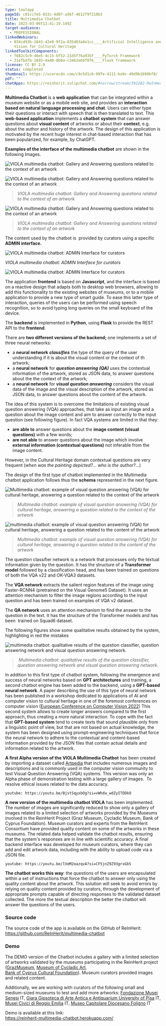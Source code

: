 ```yaml
---
type: toolapp
pageId: c01cc7e5-033c-4d07-a56f-4612f9f210b3
title: Multimedia Chatbot
date: 2023-03-06T13:41:19.149Z
target-audience:
  - PROFESSIONAL
linkedWebinars:
  - 034cd93b-1043-42e9-9f2a-835d03a4e1cc____Artificial Intelligence and Computer
    Vision for Cultural Heritage
linkedToolkitComponents:
  - f682c5c9-46e5-4c15-bf52-21d5f76a935f____PyTorch Framework
  - 31efbd7b-1693-4a40-8b0a-c3462e69f0f6____Flask framework
license: CC BY 2.0
status: completed
thumbnail: https://ucarecdn.com/c9c5d1cb-997e-4111-ba9c-49d9b1690bf8/
pdf: ""
chatApps: https://reinherit.zulipchat.com/#narrow/stream/392282-ReInHerit-Applications-and-Toolkit/topic/Multimedia.20Chatbot.20VIOLA
---
```

**Multimedia Chatbot**  is a **web application** that can be integrated within a museum website or as a mobile web site, and provides an **interaction based on natural language processing and chat**. Users can either type their questions or interact with speech that is then translated to text. This **web-based application** implements a **chatbot** **system** that can answer questions about **visual content** of artworks or about their **context**, e.g. about the author and history of the artwork. The design of this application is motivated by the recent huge interest in chat-based interaction that has been popularized, for example, by ChatGPT.

**Examples of the interface of the multimedia chatbot** are shown in the following Images.

![VIOLA multimedia chatbot: Gallery and  Answering questions related to the context of an artwork](https://ucarecdn.com/e5541477-fcb5-4333-9361-e612c629fc57/ "VIOLA multimedia chatbot: Gallery and  Answering questions related to the context of an artwork")

![VIOLA multimedia chatbot: Gallery and  Answering questions related to the context of an artwork](https://ucarecdn.com/d62ead48-95c6-4d4b-96d9-1c5d1d68805e/ "VIOLA multimedia chatbot: Gallery and  Answering questions related to the context of an artwork")

> *VIOLA multimedia chatbot: Gallery and  Answering questions related to the context of an artwork*

![VIOLA multimedia chatbot: Gallery and  Answering questions related to the context of an artwork](https://ucarecdn.com/e2b58a76-85c9-4892-8c51-ec1e044b2bad/ "VIOLA multimedia chatbot: Gallery and  Answering questions related to the context of an artwork")

> *VIOLA multimedia chatbot: Gallery and  Answering questions related to the context of an artwork*

 The content used by the chatbot is  provided by curators using a specific **ADMIN interface.**

![VIOLA multimedia chatbot: ADMIN Interface for curators](https://ucarecdn.com/57de6711-8598-4307-822c-00bd8fcc4e84/ "VIOLA multimedia chatbot: ADMIN Interface for curators")

*VIOLA multimedia chatbot: ADMIN Interface for curators*

![VIOLA multimedia chatbot: ADMIN Interface for curators](https://ucarecdn.com/7aed416f-ad1a-468c-8d69-d7a33acd4891/ "VIOLA multimedia chatbot: ADMIN Interface for curators")

The application **frontend** is based on **Javascript**, and the interface is based on a reactive design that adapts both to desktop web browsers, allowing to add this functionality to the existing websites of museums, or to a mobile application to provide a new type of smart guide. To ease this latter type of interaction, queries of the users can be performed using speech recognition, so to avoid typing long queries on the small keyboard of the device.

The **backend** is implemented in **Python**, using **Flask** to provide the REST API to the **frontend**.

There are **two different versions of the backend;** one implements a set of three neural networks:

* a **neural network** ***classifies*** the type of the query of the user understanding if it is about the visual content or the context of th artwork;
* a **neural network** for ***question answering (QA)*** uses the contextual information of the artwork, stored as JSON data, to answer questions about the the context of the artwork;
* a **neural network** for ***visual question answering*** considers the visual data of the image and the visual description of the artwork, stored as JSON data, to answer questions about the content of the artwork.

The idea of this system is to overcome the limitations of existing visual question answering (VQA) approaches, that take as input an image and a question about the image content and aim to answer correctly to the input question (see following figure). In fact VQA systems are limited in that they:

* **are able to** answer questions about the **image content (visual questions)** with a few words;
* **are not able** to answer questions about the image which involve **external information (contextual questions)** not inferable from the image content.     

However, in the Cultural Heritage domain contextual questions are very frequent (*when was the painting depicted?... who is the author?*...)

The design of the first type of chatbot implemented in the Multimedia chatbot application follows thus the **schema** represented in the next figure.

![Multimedia chatbot: example of visual question answering (VQA) for cultural heritage, answering a question related to the context of the artwork](https://ucarecdn.com/133da573-fb5b-4438-9973-b1c80e0c12e5/ "Multimedia chatbot: example of visual question answering (VQA) for cultural heritage, answering a question related to the context of the artwork")

> *Multimedia chatbot: example of visual question answering (VQA) for cultural heritage, answering a question related to the context of the artwork*

![multimedia chatbot: example of visual question answering (VQA) for cultural heritage, answering a question related to the content of the artwork](https://ucarecdn.com/1e0e1087-2964-49ce-900c-235bb2475c84/ "multimedia chatbot: example of visual question answering (VQA) for cultural heritage, answering a question related to the content of the artwork")

> *Multimedia chatbot: example of visual question answering (VQA) for cultural heritage, answering a question related to the content of the artwork*

The question classifier network is a network that processes only the textual information given by the question. It has the structure of a **Transformer model** followed by a classification head, and has been trained on questions of both the VQA v22 and OK-VQA3 datasets.

The **VQA network** extracts the salient region features of the image using Faster-RCNN4 (pretrained on the Visual Genome5 Dataset). It uses an attention mechanism to filter the image regions according to the input question and has been trained on examples of VQA v2 dataset.

The **QA network** uses an attention mechanism to find the answer to the question in the text. It has the structure of the Transformer models and has been  trained on Squad6 dataset.

The following figures show some qualitative results obtained by the system, highlighting in red the mistakes

![ multimedia chatbot: qualitative results of the question classifier, question answering network and visual question answering network.](https://ucarecdn.com/989fc728-3eda-475b-af05-c10e599baa58/ " multimedia chatbot: qualitative results of the question classifier, question answering network and visual question answering network.")

>  *Multimedia chatbot: qualitative results of the question classifier, question answering network and visual question answering network.*

In addition to this first type of chatbot system, following the emergence and success of neural networks based on **GPT architectures** and training, a second chatbot engine has been added to the backend, using a **GPT-based neural network**. A paper describing the use of this type of neural network has been published in a workshop dedicated to applications of AI and computer vision to cultural heritage in one of the foremost conferences on computer vision ([European Conference on Computer Vision 2022](https://eccv2022.ecva.net)) This second system allows to create longer answers compared to the first approach, thus creating a more natural interaction. To cope with the fact that **GPT-based system** tend to create texts that sound plausible only from a linguistic point of view, but that are not based on actual knowledge, the system has been designed using prompt-engineering techniques that force the neural network to adhere to the contextual and content-based information provided by the JSON files that contain actual details and information related to the artwork.

**A first Alpha version of the VIOLA Multimedia Chatbot** has been created by importing a dataset called [Artpedia](https://aimagelab.ing.unimore.it/imagelab/page.asp?IdPage=35) that includes numerous images and descriptions and is commonly used in the computer vision community to test Visual Question Answering (VQA) systems.  This version was only an Alpha phase of demonstration testing with a large gallery of images.  To resolve ethical issues related to the data accuracy.  

`youtube: https://youtu.be/BjstSqyxbOg?si=vWhda_wdZyITDDkO`

**A new version of the multimedia chatbot VIOLA** has been implemented. The number of images are significantly reduced to show only a gallery of images related to a limited selection of artworks provided by the Museums involved in the ReinHerit Project (Graz Museum, Cycladic Museum, Bank of Cyprus Foundation). Museum curators and experts from the ReInHerit Consortium have provided quality content on some of the artworks in these museums. The related data helped validate the chatbot results, ensuring that the system's responses are in line with scientific accuracy. A final backend interface was developed for museum curators, where they can add and edit artwork data, including with the ability to upload code via a JSON file. 

`youtube: https://youtu.be/lVeM2oazqvA?si=CF5jnZ9Z93grxGbS`

**The chatbot works this way**: the questions of the users are encapsulated within a set of instructions that force the chatbot to answer only using the quality content about the artwork. This solution will seek to avoid errors by relying on quality content provided by curators, through the development of appropriate prompts capable of directing responses to the validated dataset collected. The more the textual description the better the chatbot will answer the questions of the users.

### Source code

The source code of the app is available on the GitHub of ReInHerit: <https://github.com/ReInHerit/multimedia-chatbot>

### Demo

The DEMO version of the Chatbot includes a gallery with a limited selection of artworks validated by the museums participating in the ReinHerit project ([GrazMuseum](https://www.grazmuseum.at/en/), [Museum of Cycladic Art](https://cycladic.gr/en/),\
[Bank of Cyprus Cultural Foundation](https://www.boccf.org/en-gb/homepage/)). Museum curators provided images and related content.

Additionally, we are working with curators of the following small and medium-sized museums to test and add more artworks: [Fondazione Musei Senesi](https://www.museisenesi.org/en/) IT, [Giara Gipsoteca di Arte Antica e Antiquarium University of Pisa](https://www.gipsoteca.sma.unipi.it/en/) IT, [Musei Civici di Reggio Emilia](https://www.musei.re.it/musei2021/) IT, [Museo Capitolare Diocesano Foligno](http://www.museifoligno.it/i-musei/museo-capitolare-diocesano) IT

Demo is available at this link:\
[https://reinherit-multimedia-c​hatbot.herokuapp.com/](https://reinherit-multimedia-chatbot.herokuapp.com/)